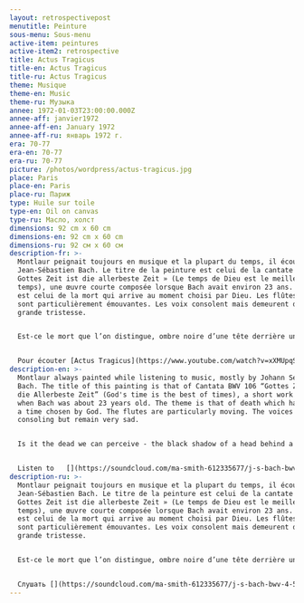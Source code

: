 ```yaml
---
layout: retrospectivepost
menutitle: Peinture
sous-menu: Sous-menu
active-item: peintures
active-item2: retrospective
title: Actus Tragicus
title-en: Actus Tragicus
title-ru: Actus Tragicus
theme: Musique
theme-en: Music
theme-ru: Музыка
annee: 1972-01-03T23:00:00.000Z
annee-aff: janvier1972
annee-aff-en: January 1972
annee-aff-ru: январь 1972 г.
era: 70-77
era-en: 70-77
era-ru: 70-77
picture: /photos/wordpress/actus-tragicus.jpg
place: Paris
place-en: Paris
place-ru: Париж
type: Huile sur toile
type-en: Oil on canvas
type-ru: Масло, холст
dimensions: 92 cm x 60 cm
dimensions-en: 92 cm x 60 cm
dimensions-ru: 92 см x 60 см
description-fr: >-
  Montlaur peignait toujours en musique et la plupart du temps, il écoutait
  Jean-Sébastien Bach. Le titre de la peinture est celui de la cantate BWV 106 «
  Gottes Zeit ist die allerbeste Zeit » (Le temps de Dieu est le meilleur des
  temps), une œuvre courte composée lorsque Bach avait environ 23 ans. Le thème
  est celui de la mort qui arrive au moment choisi par Dieu. Les flûtes à bec
  sont particulièrement émouvantes. Les voix consolent mais demeurent d’une
  grande tristesse.


  Est-ce le mort que l’on distingue, ombre noire d’une tête derrière un rideau de larmes grises et blanches qui coulent abondamment ? On aperçoit une lumière au centre du tableau : lueur d’espoir et de confiance qu'est  la mort ouvrant la voie au paradis, donc au bonheur.


  Pour écouter [Actus Tragicus](https://www.youtube.com/watch?v=xXMUpqSyJJo&ab_channel=NetherlandsBachSociety)[](https://soundcloud.com/ma-smith-612335677/j-s-bach-bwv-4-5-es-war-ein?fbclid=IwAR2ukfzTa5RHp4TDWsA5_TH2M3WcMSIggVWwjGi1CycfGaKYBDzNWIHvNlA)
description-en: >-
  Montlaur always painted while listening to music, mostly by Johann Sebastian
  Bach. The title of this painting is that of Cantata BWV 106 “Gottes Zeit ist
  die Allerbeste Zeit” (God's time is the best of times), a short work composed
  when Bach was about 23 years old. The theme is that of death which happens at
  a time chosen by God. The flutes are particularly moving. The voices are
  consoling but remain very sad.


  Is it the dead we can perceive - the black shadow of a head behind a curtain of gray and white tears that flow profusely? There is a light in the center of the painting: a glimmer of hope and confidence that death is opening the way to paradise, and therefore to happiness.  


  Listen to   [](https://soundcloud.com/ma-smith-612335677/j-s-bach-bwv-4-5-es-war-ein?fbclid=IwAR2ukfzTa5RHp4TDWsA5_TH2M3WcMSIggVWwjGi1CycfGaKYBDzNWIHvNlA)[Actus Tragicus](https://www.youtube.com/watch?v=xXMUpqSyJJo&ab_channel=NetherlandsBachSociety)
description-ru: >-
  Montlaur peignait toujours en musique et la plupart du temps, il écoutait
  Jean-Sébastien Bach. Le titre de la peinture est celui de la cantate BWV 106 «
  Gottes Zeit ist die allerbeste Zeit » (Le temps de Dieu est le meilleur des
  temps), une œuvre courte composée lorsque Bach avait environ 23 ans. Le thème
  est celui de la mort qui arrive au moment choisi par Dieu. Les flûtes à bec
  sont particulièrement émouvantes. Les voix consolent mais demeurent d’une
  grande tristesse.


  Est-ce le mort que l’on distingue, ombre noire d’une tête derrière un rideau de larmes grises et blanches qui coulent abondamment ? On aperçoit une lumière au centre du tableau : lueur d’espoir et de confiance qu'est  la mort ouvrant la voie au paradis, donc au bonheur.


  Слушать [](https://soundcloud.com/ma-smith-612335677/j-s-bach-bwv-4-5-es-war-ein?fbclid=IwAR2ukfzTa5RHp4TDWsA5_TH2M3WcMSIggVWwjGi1CycfGaKYBDzNWIHvNlA)[Actus Tragicus](https://www.youtube.com/watch?v=xXMUpqSyJJo&ab_channel=NetherlandsBachSociety)
---
```

